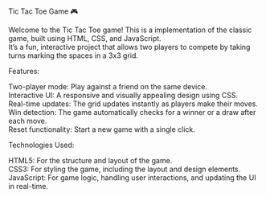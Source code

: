 Tic Tac Toe Game 🎮

Welcome to the Tic Tac Toe game! This is a implementation of the classic game, built using HTML, CSS, and JavaScript.<br>
It’s a fun, interactive project that allows two players to compete by taking turns marking the spaces in a 3x3 grid.

Features:<br>

Two-player mode: Play against a friend on the same device.<br>
Interactive UI: A responsive and visually appealing design using CSS.<br>
Real-time updates: The grid updates instantly as players make their moves.<br>
Win detection: The game automatically checks for a winner or a draw after each move.<br>
Reset functionality: Start a new game with a single click.

Technologies Used:<br>

HTML5: For the structure and layout of the game.<br>
CSS3: For styling the game, including the layout and design elements.<br>
JavaScript: For game logic, handling user interactions, and updating the UI in real-time.
